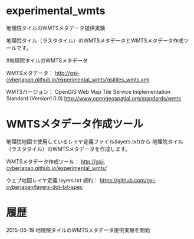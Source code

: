 # experimental_wmts
地理院タイルのWMTSメタデータ提供実験

地理院タイル（ラスタタイル）のWMTSメタデータとWMTSメタデータ作成ツールです。

#地理院タイルのWMTSメタデータ

WMTSメタデータ：
http://gsi-cyberjapan.github.io/experimental_wmts/gsitiles_wmts.xml

WMTSバージョン：
OpenGIS Web Map Tile Service Implementation Standard (Version1.0.0)
http://www.opengeospatial.org/standards/wmts

# WMTSメタデータ作成ツール
地理院地図で使用しているレイヤ定義ファイル(layers.txt)から
地理院タイル（ラスタタイル）のWMTSメタデータを作成します。

WMTSメタデータ作成ツール：
http://gsi-cyberjapan.github.io/experimental_wmts/

ウェブ地図レイヤ定義 layers.txt 規約：
https://github.com/gsi-cyberjapan/layers-dot-txt-spec

# 履歴
2015-05-19 地理院タイルのWMTSメタデータ提供実験を開始
